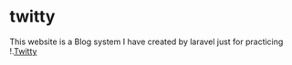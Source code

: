 # twitty
This website is a Blog system I have created by laravel just for practicing
!.[Twitty](https://github.com/omrzdn/twitty/blob/main/Twitty.png)


